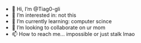 - 👋 Hi, I’m @Tiag0-gli
- 👀 I’m interested in: not this
- 🌱 I’m currently learning: computer scince
- 💞️ I’m looking to collaborate on ur mom
- 📫 How to reach me... impossible or just stalk lmao

<!---
Tiag0-gli/Tiag0-gli is a ✨ special ✨ repository because its `README.md` (this file) appears on your GitHub profile.
You can click the Preview link to take a look at your changes.
--->
